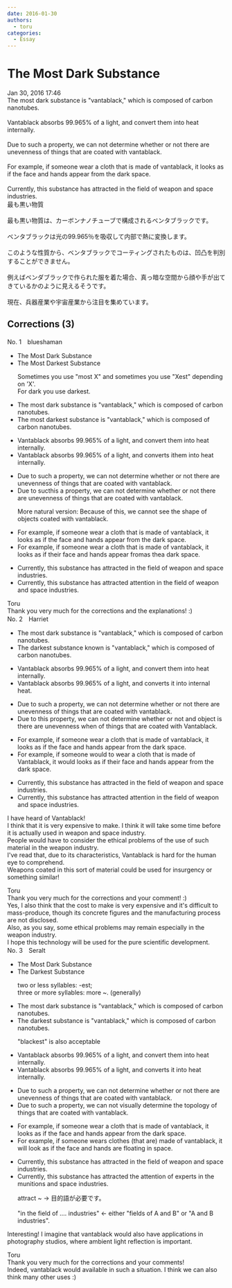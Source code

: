 ```yaml
---
date: 2016-01-30
authors:
  - toru
categories:
  - Essay
---
```


<h1 id="subject_show">The Most Dark Substance</h1>
<div class="date">Jan 30, 2016 17:46</div>
<div id="post"><div id="body_show_ori">
The most dark substance is "vantablack," which is composed of carbon nanotubes.<br/><br/>Vantablack absorbs 99.965% of a light, and convert them into heat internally.<br/><br/>Due to such a property, we can not determine whether or not there are unevenness of things that are coated with vantablack.<br/><br/>For example, if someone wear a cloth that is made of vantablack, it looks as if the face and hands appear from the dark space.<br/><br/>Currently, this substance has attracted in the field of weapon and space industries.
</div></div>

<!-- more -->

<div id="post_ja"><div id="body_show_mo">
最も黒い物質<br/><br/>最も黒い物質は、カーボンナノチューブで構成されるベンタブラックです。<br/><br/>ベンタブラックは光の99.965％を吸収して内部で熱に変換します。<br/><br/>このような性質から、ベンタブラックでコーティングされたものは、凹凸を判別することができません。<br/><br/>例えばベンダブラックで作られた服を着た場合、真っ暗な空間から顔や手が出てきているかのように見えるそうです。<br/><br/>現在、兵器産業や宇宙産業から注目を集めています。
</div></div>

## Corrections (3)
<div id="block"><div class="first_name"> No. 1　<span class="just_name">blueshaman</span></div><div id="block2">
<ul class="correction_field">
<li class="incorrect">The Most Dark Substance</li>
<li class="corrected correct">
The <span class="f_gray"><span class="sline">Most </span></span>Dark<span class="f_red">est</span> Substance
<p class="correction_comment">Sometimes you use "most X" and sometimes you use "Xest" depending on 'X'.<br/>For dark you use darkest.</p>
</li>
</ul>
<ul class="correction_field">
<li class="incorrect">The most dark substance is "vantablack," which is composed of carbon nanotubes.</li>
<li class="corrected correct">
The <span class="f_gray"><span class="sline">most </span></span>dark<span class="f_red">est</span> substance is "vantablack," which is composed of carbon nanotubes.
</li>
</ul>
<ul class="correction_field">
<li class="incorrect">Vantablack absorbs 99.965% of a light, and convert them into heat internally.</li>
<li class="corrected correct">
Vantablack absorbs 99.965% of <span class="f_gray"><span class="sline">a </span></span>light, and convert<span class="f_red">s</span> <span class="f_red">i</span>t<span class="f_gray"><span class="sline">hem</span></span> into heat internally.
</li>
</ul>
<ul class="correction_field">
<li class="incorrect">Due to such a property, we can not determine whether or not there are unevenness of things that are coated with vantablack.</li>
<li class="corrected correct">
Due to <span class="f_gray"><span class="sline">suc</span></span><span class="f_red">t</span>h<span class="f_red">is</span> <span class="f_gray"><span class="sline">a </span></span>property, we can<span class="f_gray"><span class="sline"> </span></span>not determine whether or not there are uneven<span class="f_gray"><span class="sline">ness</span></span> <span class="f_gray"><span class="sline">of </span></span>things that are coated with vantablack.
<p class="correction_comment">More natural version: Because of this, we cannot see the shape of objects coated with vantablack.</p>
</li>
</ul>
<ul class="correction_field">
<li class="incorrect">For example, if someone wear a cloth that is made of vantablack, it looks as if the face and hands appear from the dark space.</li>
<li class="corrected correct">
For example, if someone wear a cloth that is made of vantablack, it looks as if the<span class="f_red">ir</span> face and hands appear <span class="f_gray"><span class="sline">from</span></span><span class="f_red">as</span> <span class="f_gray"><span class="sline">the</span></span><span class="f_red">a</span> dark space.
</li>
</ul>
<ul class="correction_field">
<li class="incorrect">Currently, this substance has attracted in the field of weapon and space industries.</li>
<li class="corrected correct">
Currently, this substance has attracted <span class="f_red">attent</span>i<span class="f_red">o</span>n <span class="f_red">in </span>the <span class="f_gray"><span class="sline">field of </span></span>weapon and space industries.
</li>
</ul>
</div><div class="name"><span class="just_name">Toru</span><br>
Thank you very much for the corrections and the explanations! :)
</div>
</div>
<div id="block"><div class="first_name"> No. 2　<span class="just_name">Harriet</span></div><div id="block2">
<ul class="correction_field">
<li class="incorrect">The most dark substance is "vantablack," which is composed of carbon nanotubes.</li>
<li class="corrected correct">
The <span class="f_blue">darkest</span> substance <span class="f_blue">known</span> is "<span class="f_blue">v</span>antablack<span class="f_red"><span class="sline">,</span></span>" which is composed of carbon nanotubes.
</li>
</ul>
<ul class="correction_field">
<li class="incorrect">Vantablack absorbs 99.965% of a light, and convert them into heat internally.</li>
<li class="corrected correct">
Vantablack absorbs 99.965% of a light<span class="f_red"><span class="sline">,</span></span> and convert<span class="f_blue">s</span> <span class="f_blue">it</span> into <span class="f_blue">internal heat</span>.
</li>
</ul>
<ul class="correction_field">
<li class="incorrect">Due to such a property, we can not determine whether or not there are unevenness of things that are coated with vantablack.</li>
<li class="corrected correct">
Due<span class="f_blue"> to</span> <span class="f_blue">this</span> property, we can not determine whether or not <span class="f_blue">and object is</span> <span class="f_red"><span class="sline">there are </span></span>uneven<span class="f_red"><span class="sline">ness</span></span> <span class="f_blue">when </span><span class="f_red"><span class="sline">of things that are</span></span> coated with <span class="f_blue">V</span>antablack.
</li>
</ul>
<ul class="correction_field">
<li class="incorrect">For example, if someone wear a cloth that is made of vantablack, it looks as if the face and hands appear from the dark space.</li>
<li class="corrected correct">
For example, if someone <span class="f_blue">would to</span> wear a cloth that is made of <span class="f_blue">V</span>antablack, it <span class="f_blue">would </span>look<span class="f_red"><span class="sline">s</span></span> as if the<span class="f_blue">ir</span> face and hands appear from <span class="f_red"><span class="sline">the</span></span> dark space.
</li>
</ul>
<ul class="correction_field">
<li class="incorrect">Currently, this substance has attracted in the field of weapon and space industries.</li>
<li class="corrected correct">
Currently, this substance has attracted <span class="f_blue">attention</span> in the field of weapon and space industries.
</li>
</ul>
<p class="comment_small">
 I have heard of Vantablack!
 <br/>
 I think that it is very expensive to make. I think it will take some time before it is actually used in weapon and space industry.
 <br/>
 People would have to consider the ethical problems of the use of such material in the weapon industry.
 <br/>
 I've read that, due to its characteristics, Vantablack is hard for the human eye to comprehend.
 <br/>
 Weapons coated in this sort of material could be used for insurgency or something similar!
</p>

</div><div class="name"><span class="just_name">Toru</span><br>
Thank you very much for the corrections and your comment! :)<br/>Yes, I also think that the cost to make is very expensive and it's difficult to mass-produce, though its concrete figures and the manufacturing process are not disclosed.<br/>Also, as you say, some ethical problems may remain especially in the weapon industry.<br/>I hope this technology will be used for the pure scientific development.
</div>
</div>
<div id="block"><div class="first_name"> No. 3　<span class="just_name">Seralt</span></div><div id="block2">
<ul class="correction_field">
<li class="incorrect">The Most Dark Substance</li>
<li class="corrected correct">
The <span class="f_red">Darkest</span> Substance
<p class="correction_comment">two or less syllables: -est; <br/>three or more syllables: more ~. (generally)</p>
</li>
</ul>
<ul class="correction_field">
<li class="incorrect">The most dark substance is "vantablack," which is composed of carbon nanotubes.</li>
<li class="corrected correct">
The <span class="f_red">darkest</span> substance is "vantablack," which is composed of carbon nanotubes.
<p class="correction_comment">"blackest" is also acceptable</p>
</li>
</ul>
<ul class="correction_field">
<li class="incorrect">Vantablack absorbs 99.965% of a light, and convert them into heat internally.</li>
<li class="corrected correct">
Vantablack absorbs 99.965% of <span class="sline"><span class="f_red">a</span></span> light, and convert<span class="f_red">s</span> <span class="f_red">it</span> into heat <span class="f_blue"><span class="sline">internally</span></span>.
</li>
</ul>
<ul class="correction_field">
<li class="incorrect">Due to such a property, we can not determine whether or not there are unevenness of things that are coated with vantablack.</li>
<li class="corrected correct">
Due to such a property, we can not <span class="f_blue">visually </span>determine <span class="f_blue">the topology </span>of things that are coated with vantablack.
</li>
</ul>
<ul class="correction_field">
<li class="incorrect">For example, if someone wear a cloth that is made of vantablack, it looks as if the face and hands appear from the dark space.</li>
<li class="corrected correct">
For example, if someone wear<span class="f_red">s</span> <span class="f_blue">clothes</span> <span class="f_blue">(</span>that <span class="f_blue">are)</span> made of vantablack, it <span class="f_blue">will look</span> as if the face and hands <span class="f_blue">are floating in space</span>.
</li>
</ul>
<ul class="correction_field">
<li class="incorrect">Currently, this substance has attracted in the field of weapon and space industries.</li>
<li class="corrected correct">
Currently, this substance has attracted <span class="f_red">the attention of experts </span>in the <span class="f_red">munitions</span> and space industries.
<p class="correction_comment">attract ~ -&gt; 目的語が必要です。<br/><br/>"in the field of .... industries" &lt;- either "fields of A and B" or "A and B industries".</p>
</li>
</ul>
<p class="comment_small">
 Interesting! I imagine that vantablack would also have applications in photography studios, where ambient light reflection is important.
</p>

</div><div class="name"><span class="just_name">Toru</span><br>
Thank you very much for the corrections and your comments!<br/>Indeed, vantablack would available in such a situation. I think we can also think many other uses :)
</div>
</div>
